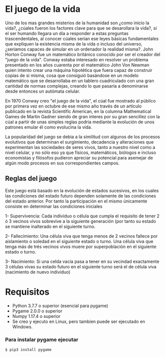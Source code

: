 # El juego de la vida

Uno de los mas grandes misterios de la humanidad son ¿como inicio la vida?, ¿cúales fueron los factores clave para que se desarollara la vida?, si el ser humando llegara un día a responder a estas preguntas trascendentales, al conocer cúales serian ese leyes básicas fundamentales que expliquen la existencia misma de la vida o incluso del universo, ¿seriamos capaces de simular en un ordenador la realidad misma?. John Horton Conway fue un matemático británico conocido por ser el creador del "juego de la vida". Conway estaba interesado en resolver un problema presentado en los años cuarenta por el matemático John Von Newman quien intento crear una máquina hipotética que fuera capaz de construir copias de si misma, cosa que consiguió basándose en un modelo matemático que se desarrollaba en un tablero cuadriculado con una gran cantidad de normas complejas, creando lo que pasaría a denominarse desde entonces un autómata celular.

En 1970 Conway creo "el juego de la vida", el cúal fue mostrado al público por primera vez en octubre de ese mismo año través de un artículo publicado en la revista Scientific American, en la columna Mathematical Games de Martin Gadner siendo de gran interes por su gran sencillez con la cúal a partir de unas simples reglas podria mediante la evolución de unos patrones emular él como evolucina la vida.

La popularidad del juego se debia a la similitud con algunos de los procesos evolutivos que determinan el surgimiento, decadencia y alteraciones que experimentan las sociedades de seres vivos, tanto a nuestro nivel como a nivel celular, y no sólo eso ya que físicos,
matemáticos, biólogos e incluso economistas y filósofos pudieron apreciar su potencial para asemejar de algún modo procesos en sus correspondientes campos.

## Reglas del juego

Este juego está basado en la evolución de estados sucesivos, en los cuales las condiciones del estado futuro dependen solamente de las condiciones del estado anterior. Por tanto la participación en el mismo únicamente consiste en determinar las condiciones iniciales 

1- Supervivencia: Cada individuo o célula
que cumpla el requisito de tener 2 ó 3 vecinos
vivos sobrevive a la siguiente generación (por
tanto su estado se mantiene inalterado en el
siguiente turno.

2- Fallecimiento: Una célula viva que tenga
menos de 2 vecinos fallece por aislamiento o
soledad en el siguiente estado o turno. Una
célula viva que tenga más de trés vecinos vivos
muere por superpoblación en el siguiente estado
o turno.

3- Nacimiento: Si una celda vacía pasa a
tener en su vecindad exactamente 3 células
vivas su estado futuro en el siguiente turno será
el de célula viva (nacimiento de nuevo
individuo)

# Requisitos

 - Python 3.7.7 o superior (esencial para pygame)
 - Pygame 2.0.0 o superior
 - Numpy 1.17.4 o superior
 - Se creo y ejecuto en Linux, pero tambien puede ser ejecutado en Windows.

### Para instalar pygame ejecutar

`$ pip3 install pygame`
